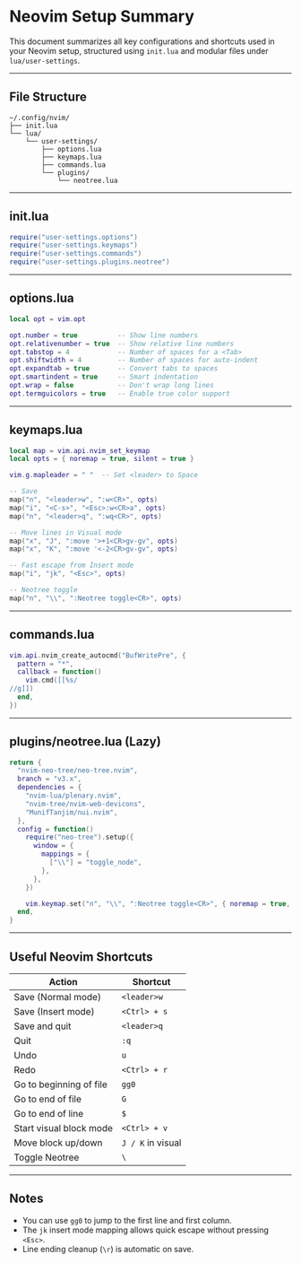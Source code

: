 # Neovim Setup Summary

This document summarizes all key configurations and shortcuts used in your Neovim setup, structured using `init.lua` and modular files under `lua/user-settings`.

---

## File Structure

```
~/.config/nvim/
├── init.lua
└── lua/
    └── user-settings/
        ├── options.lua
        ├── keymaps.lua
        ├── commands.lua
        └── plugins/
            └── neotree.lua
```

---

## init.lua

```lua
require("user-settings.options")
require("user-settings.keymaps")
require("user-settings.commands")
require("user-settings.plugins.neotree")
```

---

## options.lua

```lua
local opt = vim.opt

opt.number = true          -- Show line numbers
opt.relativenumber = true  -- Show relative line numbers
opt.tabstop = 4            -- Number of spaces for a <Tab>
opt.shiftwidth = 4         -- Number of spaces for auto-indent
opt.expandtab = true       -- Convert tabs to spaces
opt.smartindent = true     -- Smart indentation
opt.wrap = false           -- Don't wrap long lines
opt.termguicolors = true   -- Enable true color support
```

---

## keymaps.lua

```lua
local map = vim.api.nvim_set_keymap
local opts = { noremap = true, silent = true }

vim.g.mapleader = " "  -- Set <leader> to Space

-- Save
map("n", "<leader>w", ":w<CR>", opts)
map("i", "<C-s>", "<Esc>:w<CR>a", opts)
map("n", "<leader>q", ":wq<CR>", opts)

-- Move lines in Visual mode
map("x", "J", ":move '>+1<CR>gv-gv", opts)
map("x", "K", ":move '<-2<CR>gv-gv", opts)

-- Fast escape from Insert mode
map("i", "jk", "<Esc>", opts)

-- Neotree toggle
map("n", "\\", ":Neotree toggle<CR>", opts)
```

---

## commands.lua

```lua
vim.api.nvim_create_autocmd("BufWritePre", {
  pattern = "*",
  callback = function()
    vim.cmd([[%s/
//g]])
  end,
})
```

---

## plugins/neotree.lua (Lazy)

```lua
return {
  "nvim-neo-tree/neo-tree.nvim",
  branch = "v3.x",
  dependencies = {
    "nvim-lua/plenary.nvim",
    "nvim-tree/nvim-web-devicons",
    "MunifTanjim/nui.nvim",
  },
  config = function()
    require("neo-tree").setup({
      window = {
        mappings = {
          ["\\"] = "toggle_node",
        },
      },
    })

    vim.keymap.set("n", "\\", ":Neotree toggle<CR>", { noremap = true, silent = true })
  end,
}
```

---

## Useful Neovim Shortcuts

| Action                       | Shortcut           |
|-----------------------------|--------------------|
| Save (Normal mode)          | `<leader>w`        |
| Save (Insert mode)          | `<Ctrl> + s`       |
| Save and quit               | `<leader>q`        |
| Quit                        | `:q`               |
| Undo                        | `u`                |
| Redo                        | `<Ctrl> + r`       |
| Go to beginning of file     | `gg0`              |
| Go to end of file           | `G`                |
| Go to end of line           | `$`                |
| Start visual block mode     | `<Ctrl> + v`       |
| Move block up/down          | `J / K` in visual  |
| Toggle Neotree              | `\`               |

---

## Notes

- You can use `gg0` to jump to the first line and first column.
- The `jk` insert mode mapping allows quick escape without pressing `<Esc>`.
- Line ending cleanup (`\r`) is automatic on save.
